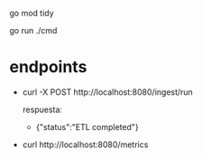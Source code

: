 go mod tidy

go run ./cmd

# endpoints

- curl -X POST http://localhost:8080/ingest/run

    respuesta:

    - {"status":"ETL completed"}

- curl http://localhost:8080/metrics